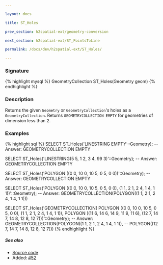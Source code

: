 ```yaml
---

layout: docs

title: ST_Holes

prev_section: h2spatial-ext/geometry-conversion

next_section: h2spatial-ext/ST_PointsToLine

permalink: /docs/dev/h2spatial-ext/ST_Holes/

---
```


### Signature

{% highlight mysql %}
GeometryCollection ST_Holes(Geometry geom)
{% endhighlight %}

### Description

Returns the given `Geometry` or `GeometryCollection`'s holes as a
`GeometryCollection`. Returns `GEOMETRYCOLLECTION EMPTY` for geometries of
dimension less than 2.

### Examples

{% highlight sql %}
SELECT ST_Holes('LINESTRING EMPTY'::Geometry);
-- Answer: GEOMETRYCOLLECTION EMPTY

SELECT ST_Holes('LINESTRING(5 5, 1 2, 3 4, 99 3)'::Geometry);
-- Answer: GEOMETRYCOLLECTION EMPTY

SELECT ST_Holes('POLYGON ((0 0, 10 0, 10 5, 0 5, 0 0))'::Geometry);
-- Answer: GEOMETRYCOLLECTION EMPTY

SELECT ST_Holes('POLYGON ((0 0, 10 0, 10 5, 0 5, 0 0),
                          (1 1, 2 1, 2 4, 1 4, 1 1))'::Geometry);
-- Answer: GEOMETRYCOLLECTION(POLYGON((1 1, 2 1, 2 4, 1 4, 1 1)))

SELECT ST_Holes('GEOMETRYCOLLECTION(
                POLYGON ((0 0, 10 0, 10 5, 0 5, 0 0),
                         (1 1, 2 1, 2 4, 1 4, 1 1)),
                POLYGON ((11 6, 14 6, 14 9, 11 9, 11 6),
                         (12 7, 14 7, 14 8, 12 8, 12 7)))'::Geometry);
-- Answer: GEOMETRYCOLLECTION(POLYGON((1 1, 2 1, 2 4, 1 4, 1 1)),
--                            POLYGON((12 7, 14 7, 14 8, 12 8, 12 7)))
{% endhighlight %}

##### See also

* [Source code](https://github.com/irstv/H2GIS/blob/master/h2spatial-ext/src/main/java/org/h2gis/h2spatialext/function/spatial/convert/ST_Holes.java)
* Added: [#52](https://github.com/irstv/H2GIS/pull/52)
